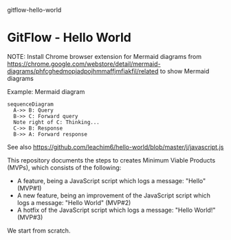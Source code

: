 gitflow-hello-world
# GitFlow - Hello World

NOTE: Install Chrome browser extension for Mermaid diagrams from https://chrome.google.com/webstore/detail/mermaid-diagrams/phfcghedmopjadpojhmmaffjmfiakfil/related to show Mermaid diagrams

Example: Mermaid diagram

```mermaid
sequenceDiagram
  A->> B: Query
  B->> C: Forward query
  Note right of C: Thinking...
  C->> B: Response
  B->> A: Forward response
```

See also https://github.com/leachim6/hello-world/blob/master/j/javascript.js

This repository documents the steps to creates Minimum Viable Products (MVPs), which consists of the following:
- A feature, being a JavaScript script which logs a message: "Hello" (MVP#1)
- A new feature, being an improvement of the JavaScript script which logs a message: "Hello World" (MVP#2)
- A hotfix of the JavaScript script which logs a message: "Hello World!" (MVP#3)

We start from scratch.

